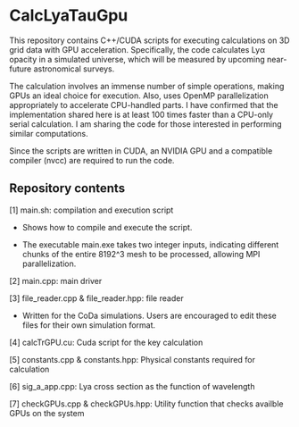 # CalcLyaTauGpu

This repository contains C++/CUDA scripts for executing calculations on 3D grid data with GPU acceleration. 
Specifically, the code calculates Lyα opacity in a simulated universe, which will be measured by upcoming near-future astronomical surveys.

The calculation involves an immense number of simple operations, making GPUs an ideal choice for execution. 
Also, uses OpenMP parallelization appropriately to accelerate CPU-handled parts.
I have confirmed that the implementation shared here is at least 100 times faster than a CPU-only serial calculation. 
I am sharing the code for those interested in performing similar computations.

Since the scripts are written in CUDA, an NVIDIA GPU and a compatible compiler (nvcc) are required to run the code.

## Repository contents

[1] main.sh: compilation and execution script

- Shows how to compile and execute the script.

- The executable main.exe takes two integer inputs, indicating different chunks of the entire 8192^3 mesh to be processed, allowing MPI parallelization.

[2] main.cpp: main driver 

[3] file_reader.cpp & file_reader.hpp: file reader

- Written for the CoDa simulations. Users are encouraged to edit these files for their own simulation format.

[4] calcTrGPU.cu: Cuda script for the key calculation

[5] constants.cpp & constants.hpp: Physical constants required for calculation

[6] sig_a_app.cpp: Lya cross section as the function of wavelength

[7] checkGPUs.cpp & checkGPUs.hpp: Utility function that checks availble GPUs on the system

